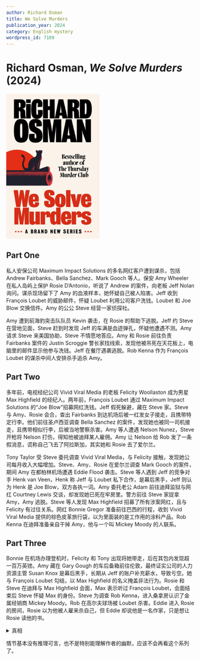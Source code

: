 ```yaml
---
author: Richard Osman
title: We Solve Murders
publication_year: 2024
category: English mystery
wordpress_id: 7189
---
```


# Richard Osman, <i>We Solve Murders</i> (2024)

<img src=images/2024_cover.jpg width=250/>

## Part One

私人安保公司 Maximum Impact Solutions 的多名网红客户遭到谋杀，包括 Andrew Fairbanks、Bella Sanchez、Mark Gooch 等人。保安 Amy Wheeler 在私人岛屿上保护 Rosie D’Antonio，听说了 Andrew 的案件，向老板 Jeff Nolan 询问。谋杀现场留下了 Amy 的血液样本，她怀疑自己被人陷害。Jeff 收到 François Loubet 的威胁邮件，怀疑 Loubet 利用公司客户洗钱。Loubet 和 Joe Blow 交换信件。Amy 的公公 Steve 经营一家侦探社。

Amy 遭到前海豹突击队队员 Kevin 袭击，在 Rosie 的帮助下逃脱。Jeff 约 Steve 在营地见面，Steve 赶到时发现 Jeff 的车满是血迹弹孔，怀疑他遭遇不测。Amy 请求 Steve 来美国协助，Steve 不情愿地答应。Amy 和 Rosie 前往负责 Fairbanks 案件的 Justin Scroggie 警长家找线索，发现他被吊死在天花板上，电脑里的邮件显示他参与洗钱。Jeff 在餐厅遇袭逃脱。Rob Kenna 作为 François Loubet 的谋杀中间人安排杀手追杀 Amy。

## Part Two

多年前，电视经纪公司 Vivid Viral Media 的老板 Felicity Woollaston 成为男星 Max Highfield 的经纪人。两年前，François Loubet 通过 Maximum Impact Solutions 的“Joe Blow”招募网红洗钱。Jeff 假死躲避，藏在 Steve 家。Steve 与 Amy、Rosie 会合，查出 Fairbanks 到达机场后被一红发女子接走，且携带特定行李。他们前往圣卢西亚调查 Bella Sanchez 的案件，发现她也被同一司机接走，且携带相似行李，后被当地警察杀害。Amy 等人遭遇 Nelson Nunez，Steve 开枪将 Nelson 打伤，得知他被迪拜某人雇佣。Amy 让 Nelson 给 Rob 发了一条假消息，谎称自己飞去了阿拉斯加，其实她和 Rosie 去了爱尔兰。

Tony Taylor 受 Steve 委托调查 Vivid Viral Media，与 Felicity 接触，发现她公司每月收入大幅增加。Steve、Amy、Rosie 在爱尔兰调查 Mark Gooch 的案件，期间 Amy 在都柏林机场遭遇 Eddie Flood 袭击。Steve 等人遇到 Jeff 的竞争对手 Henk van Veen，Henk 称 Jeff 与 Loubet 私下合作，是幕后黑手，Jeff 则认为 Henk 是 Joe Blow，双方各执一词。Amy 委托老公 Adam 前往迪拜监狱与网红 Courtney Lewis 交谈，却发现她已死在牢房里。警方前往 Steve 家捉拿 Amy，Amy 逃脱。Steve 等人发现 Max Highfield 招募了所有涉案网红，且与 Felicity 有过往关系。网红 Bonnie Gregor 准备前往巴西的行程，收到 Vivid Viral Media 提供的棕色皮革旅行袋，以为里面装的是工作用的涂料产品。Rob Kenna 在迪拜准备亲自干掉 Amy，他与一个叫 Mickey Moody 的人联系。

## Part Three

Bonnie 在机场办理登机时，Felicity 和 Tony 出现将她带走，后在其包内发现超一百万英镑。Amy 藏在 Gary Gough 的车后备箱前往伦敦，最终证实公司的人力资源主管 Susan Knox 是幕后黑手，长期从 Jeff 的账户补充薪水，导致亏空。她与 François Loubet 勾结，以 Max Highfield 的名义掩盖非法行为。Rosie 和 Steve 在迪拜与 Max Highfield 会面，Max 表示听过 François Loubet，会面结束后 Steve 怀疑 Max 的身份。Steve 为调查 Rob Kenna，进入桑拿房认识了金属经销商 Mickey Moody。Rob 在高尔夫球场被 Loubet 杀害。Eddie 进入 Rosie 的房间，Rosie 以为他被人雇来杀自己，但 Eddie 却说他是一名作家，只是想让 Rosie 读他的书。

<details><summary>真相</summary>
Henk 提供的文件显示网红都是由 Max Highfield 介绍给公司，Max Highfield = Joe Blow。Mickey Moody 肩胛骨上的纹身是两个名字 Elizabeth 和 Louisa，缩写为 Lou 和 Bet，Mickey Moody = François Loubet。Max Highfield 的保镖 Abby 入侵了 Mickey 家中的门铃摄像头，拍下了 Mickey 枪杀 Rob 的视频证据。
</details>

情节基本没有推理可言，也不是特别能理解作者的幽默，应该不会再看这个系列了。